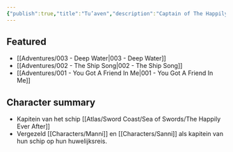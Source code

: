 ```yaml
---
{"publish":true,"title":"Tu’aven","description":"Captain of The Happily Ever After","created":"2025-07-21T12:35:45.640+02:00","modified":"2025-07-22T22:57:42.315+02:00","published":"2025-07-22T22:57:42.315+02:00","cssclasses":""}
---
```


## Featured
- [[Adventures/003 - Deep Water\|003 - Deep Water]]
- [[Adventures/002 - The Ship Song\|002 - The Ship Song]]
- [[Adventures/001 - You Got A Friend In Me\|001 - You Got A Friend In Me]]

## Character summary
- Kapitein van het schip [[Atlas/Sword Coast/Sea of Swords/The Happily Ever After]]
- Vergezeld [[Characters/Manni]] en [[Characters/Sanni]] als kapitein van hun schip op hun huwelijksreis.
